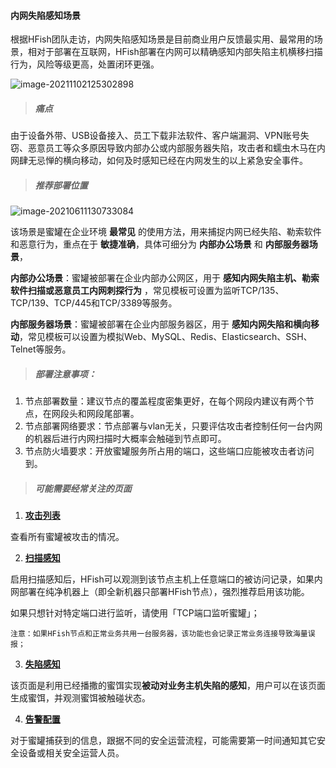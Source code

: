 #### 内网失陷感知场景

根据HFish团队走访，内网失陷感知场景是目前商业用户反馈最实用、最常用的场景，相对于部署在互联网，HFish部署在内网可以精确感知内部失陷主机横移扫描行为，风险等级更高，处置闭环更强。

![image-20211102125302898](https://hfish.net/images/202111021253175.png)


> ##### 痛点

由于设备外带、USB设备接入、员工下载非法软件、客户端漏洞、VPN账号失窃、恶意员工等众多原因导致内部办公或内部服务器失陷，攻击者和蠕虫木马在内网肆无忌惮的横向移动，如何及时感知已经在内网发生的以上紧急安全事件。


> ##### 推荐部署位置

![image-20210611130733084](https://hfish.net/images/20210616174930.png)

该场景是蜜罐在企业环境 **最常见** 的使用方法，用来捕捉内网已经失陷、勒索软件和恶意行为，重点在于 **敏捷准确**，具体可细分为 **内部办公场景** 和 **内部服务器场景**，

**内部办公场景**：蜜罐被部署在企业内部办公网区，用于 **感知内网失陷主机、勒索软件扫描或恶意员工内网刺探行为** ，常见模板可设置为监听TCP/135、TCP/139、TCP/445和TCP/3389等服务。

**内部服务器场景**：蜜罐被部署在企业内部服务器区，用于 **感知内网失陷和横向移动**，常见模板可以设置为模拟Web、MySQL、Redis、Elasticsearch、SSH、Telnet等服务。


> ##### 部署注意事项：

1. 节点部署数量：建议节点的覆盖程度密集更好，在每个网段内建议有两个节点，在网段头和网段尾部署。
2. 节点部署网络要求：节点部署与vlan无关，只要评估攻击者控制任何一台内网的机器后进行内网扫描时大概率会触碰到节点即可。
3. 节点防火墙要求：开放蜜罐服务所占用的端口，这些端口应能被攻击者访问到。


> ##### 可能需要经常关注的页面

1. [**攻击列表** ](detail-attack)

查看所有蜜罐被攻击的情况。

2. [**扫描感知** ](4-2-scan)

启用扫描感知后，HFish可以观测到该节点主机上任意端口的被访问记录，如果内网部署在纯净机器上（即全新机器只部署HFish节点），强烈推荐启用该功能。

如果只想针对特定端口进行监听，请使用「TCP端口监听蜜罐」；

`注意：如果HFish节点和正常业务共用一台服务器，该功能也会记录正常业务连接导致海量误报；`

3. [**失陷感知**](detail-decoy)

该页面是利用已经播撒的蜜饵实现**被动对业务主机失陷的感知**，用户可以在该页面生成蜜饵，并观测蜜饵被触碰状态。

4. [**告警配置**](detail-alarm)

对于蜜罐捕获到的信息，跟据不同的安全运营流程，可能需要第一时间通知其它安全设备或相关安全运营人员。